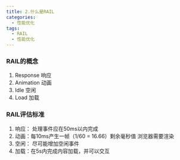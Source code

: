 ```yaml
---
title: 2.什么是RAIL
categories: 
  - 性能优化
tags: 
  - RAIL
  - 性能优化
---
```

### RAIL的概念

1. Response 响应
2. Animation 动画
3. Idle 空闲
4. Load 加载

### RAIL评估标准

1. 响应： 处理事件应在50ms以内完成
2. 动画：每10ms产生一帧（1/60 = 16.66）剩余毫秒值 浏览器需要渲染
3. 空闲： 尽可能增加空闲事件
4. 加载：在5s内完成内容加载，并可以交互